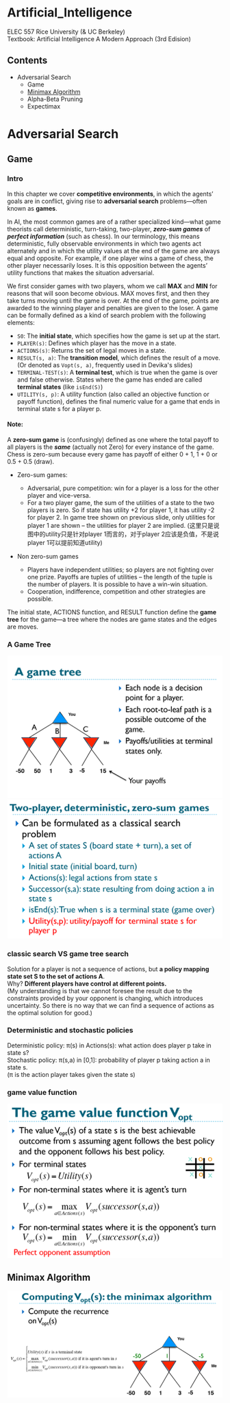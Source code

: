 # Artificial_Intelligence
ELEC 557 Rice University (&amp; UC Berkeley)  
Textbook: Artificial Intelligence A Modern Approach (3rd Edision)

## Contents
* Adversarial Search
	* Game
	* [Minimax Algorithm](#1.2)
	* Alpha-Beta Pruning
	* Expectimax
	

# Adversarial Search  
## Game  
### Intro
In this chapter we cover **competitive environments**, in which the agents’ goals are in conflict, giving rise to **adversarial search** problems—often known as **games**.  

In AI, the most common games are of a rather specialized kind—what game theorists call deterministic, turn-taking, two-player, ***zero-sum games*** of ***perfect information*** (such as chess). In our terminology, this means deterministic, fully observable environments in which two agents act alternately and in which the utility values at the end of the game are always equal and opposite. For example, if one player wins a game of chess, the other player necessarily loses. It is this opposition between the agents’ utility functions that makes the situation adversarial.  

We first consider games with two players, whom we call **MAX** and **MIN** for reasons that will soon become obvious. MAX moves first, and then they take turns moving until the game is over. At the end of the game, points are awarded to the winning player and penalties are
given to the loser. A game can be formally defined as a kind of search problem with the following elements:  
* `S0`: The **initial state**, which specifies how the game is set up at the start.
* `PLAYER(s)`: Defines which player has the move in a state.
* `ACTIONS(s)`: Returns the set of legal moves in a state.
* `RESULT(s, a)`: The **transition model**, which defines the result of a move. (Or denoted as `Vopt(s, a)`, frequently used in Devika's slides)
* `TERMINAL-TEST(s)`: A **terminal test**, which is true when the game is over and false otherwise. States where the game has ended are called **terminal states** (like `isEnd(S)`)
* `UTILITY(s, p)`: A utility function (also called an objective function or payoff function), defines the final numeric value for a game that ends in terminal state s for a player p.

#### Note: 
A **zero-sum game** is (confusingly) defined as one where the total payoff to all players is the ***same*** (actually not Zero) for every instance of the game. Chess is zero-sum because every game has payoff of either 0 + 1, 1 + 0 or 0.5 + 0.5 (draw).  

* Zero-sum games:  
	* Adversarial, pure competition: win for a player is a loss for the other player and vice-versa.  
	* For a two player game, the sum of the utilities of a state to the two players is zero. So if state has utility +2 for player 1, it has utility -2 for player 2. In game tree shown on previous slide, only utilities for player 1 are shown – the utilities for player 2 are implied. (这里只是说图中的utility只是针对player 1而言的，对于player 2应该是负值，不是说player 1可以提前知道utility)
	
* Non zero-sum games
	* Players have independent utilities; so players are not fighting over one prize.  Payoffs are tuples of utilities – the length of the tuple is the number of players. It is possible to have a win-win situation. 
	* Cooperation, indifference, competition and other strategies are possible.

The initial state, ACTIONS function, and RESULT function define the **game tree** for the game—a tree where the nodes are game states and the edges are moves.  

### A Game Tree
![image](https://github.com/Laurentlsb/Artificial_Intelligence/blob/master/img_folder/game%20tree.png)
![image](https://github.com/Laurentlsb/Artificial_Intelligence/blob/master/img_folder/two%20players.png)

### classic search VS game tree search
Solution for a player is not a sequence of actions, but **a policy mapping state set S to the set of actions A**.   
Why? **Different players have control at different points.**  
(My understanding is that we cannot foresee the result due to the constraints provided by your opponent is changing, which introduces uncertainty. So there is no way that we can find a sequence of actions as the optimal solution for good.)

### Deterministic and stochastic policies
Deterministic policy: π(s) in Actions(s): what action does player p take in state s?  
Stochastic policy: π(s,a) in [0,1]: probability of player p taking action a in state s.  
(π is the action player takes given the state s)

### game value function
![image](https://github.com/Laurentlsb/Artificial_Intelligence/blob/master/img_folder/game%20value%20function.png)

 
<h2 id="1.2">Minimax Algorithm</h2>  

![image](https://github.com/Laurentlsb/Artificial_Intelligence/blob/master/img_folder/minimax.png)


























